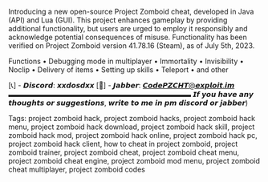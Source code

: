 Introducing a new open-source Project Zomboid cheat, developed in Java (API) and Lua (GUI). This project enhances gameplay by providing additional functionality, but users are urged to employ it responsibly and acknowledge potential consequences of misuse. Functionality has been verified on Project Zomboid version 41.78.16 (Steam), as of July 5th, 2023.

Functions
• Debugging mode in multiplayer
• Immortality
• Invisibility
• Noclip
• Delivery of items
• Setting up skills
• Teleport
• and other

[📞] - 𝘿𝙞𝙨𝙘𝙤𝙧𝙙: 𝙭𝙭𝙙𝙤𝙨𝙙𝙭𝙭
[📧] - 𝙅𝙖𝙗𝙗𝙚𝙧: 𝘾𝙤𝙙𝙚𝙋𝙕𝘾𝙃𝙏@𝙚𝙭𝙥𝙡𝙤𝙞𝙩.𝙞𝙢
▬▬▬▬▬▬▬▬▬▬▬▬▬▬▬▬▬▬▬▬▬▬▬▬▬▬
𝙄𝙛 𝙮𝙤𝙪 𝙝𝙖𝙫𝙚 𝙖𝙣𝙮 𝙩𝙝𝙤𝙪𝙜𝙝𝙩𝙨 𝙤𝙧 𝙨𝙪𝙜𝙜𝙚𝙨𝙩𝙞𝙤𝙣𝙨, 𝙬𝙧𝙞𝙩𝙚 𝙩𝙤 𝙢𝙚 𝙞𝙣 𝙥𝙢 𝙙𝙞𝙨𝙘𝙤𝙧𝙙 𝙤𝙧 𝙟𝙖𝙗𝙗𝙚𝙧)

Tags:
project zomboid hack, project zomboid hacks, project zomboid hack menu, project zomboid hack download, project zomboid hack skill, project zomboid hack mod, project zomboid hack online, project zomboid hack pc, project zomboid hack client, how to cheat in project zomboid, project zomboid trainer, project zomboid cheat, project zomboid cheat menu, project zomboid cheat engine, project zomboid mod menu, project zomboid cheat multiplayer, project zomboid codes
